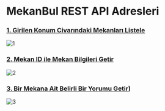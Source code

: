 # MekanBul REST API Adresleri

### [1. Girilen Konum Civarındaki Mekanları Listele](https://mekanbul3-3.ayeburhan.repl.co/api/mekanlar?enlem=37.8&boylam=35)
![1](C:/Users/AYSE/Desktop/mekanbul/resimler/mekangetir.png)

### [2. Mekan ID ile Mekan Bilgileri Getir](https://mekanbul3-3.ayeburhan.repl.co/api/mekanlar/637a7d507317d2f897b29890)
![2](C:\Users\AYSE\Desktop\mekanbul\resimler\mekanid.png)

### [3. Bir Mekana Ait Belirli Bir Yorumu Getir](https://mekanbul3-3.ayeburhan.repl.co/api/mekanlar/637a7d507317d2f897b29890/Yorumlar/6379308ee584b18463e5ae82))
![3](C:\Users\AYSE\Desktop\mekanbul\resimler\yorum.png)
